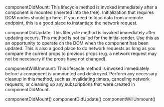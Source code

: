 componentDidMount:
This lifecycle method is invoked immediately after a component is mounted (inserted into the tree). Initialization that requires DOM nodes should go here. If you need to load data from a remote endpoint, this is a good place to instantiate the network request.

componentDidUpdate:
This lifecycle method is invoked immediately after updating occurs. This method is not called for the initial render. Use this as an opportunity to operate on the DOM when the component has been updated. This is also a good place to do network requests as long as you compare the current props to previous props (e.g. a network request may not be necessary if the props have not changed).

componentWillUnmount:
This lifecycle method is invoked immediately before a component is unmounted and destroyed. Perform any necessary cleanup in this method, such as invalidating timers, canceling network requests, or cleaning up any subscriptions that were created in componentDidMount.

componentDidMount()
componentDidUpdate()
componentWillUnmount()
